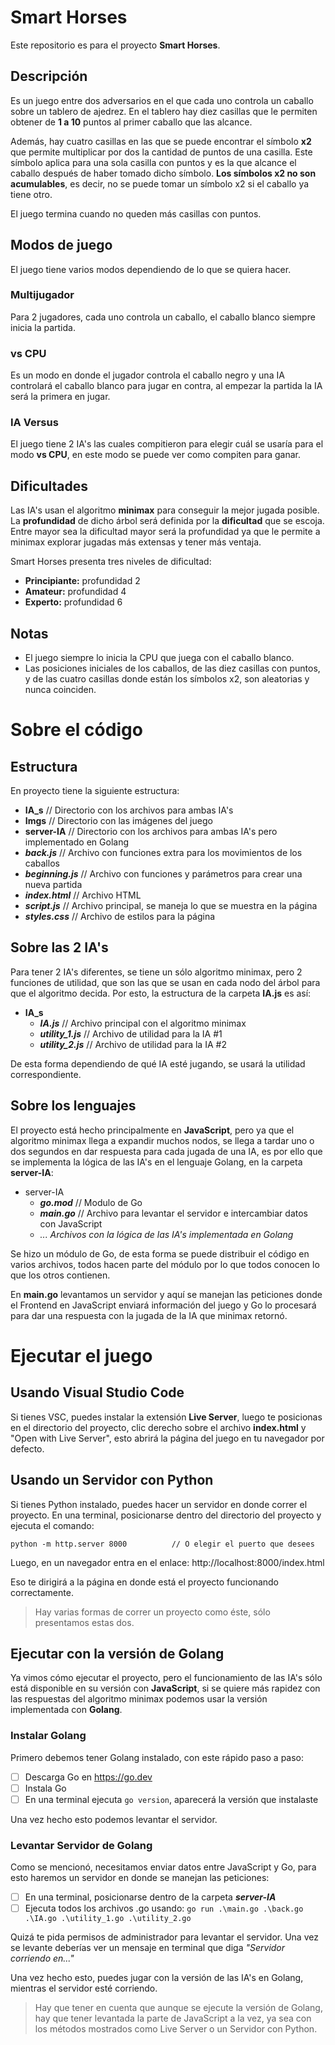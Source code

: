 # Smart Horses

Este repositorio es para el proyecto **Smart Horses**.

## Descripción

Es un juego entre dos adversarios en el que cada uno controla un caballo sobre un tablero de ajedrez. En el tablero hay diez casillas que le permiten obtener de **1 a 10** puntos al primer caballo que las alcance.

Además, hay cuatro casillas en las que se puede encontrar el símbolo **x2** que permite multiplicar por dos la cantidad de puntos de una casilla. Este símbolo aplica para una sola casilla con puntos y es la que alcance el caballo después de haber tomado dicho símbolo. **Los símbolos x2 no son acumulables**, es decir, no se puede tomar un símbolo x2 si el caballo ya tiene otro.

El juego termina cuando no queden más casillas con puntos.

## Modos de juego

El juego tiene varios modos dependiendo de lo que se quiera hacer.

### Multijugador

Para 2 jugadores, cada uno controla un caballo, el caballo blanco siempre inicia la partida.

### vs CPU

Es un modo en donde el jugador controla el caballo negro y una IA controlará el caballo blanco para jugar en contra, al empezar la partida la IA será la primera en jugar.

### IA Versus

El juego tiene 2 IA's las cuales compitieron para elegir cuál se usaría para el modo **vs CPU**, en este modo se puede ver como compiten para ganar.

## Dificultades

Las IA's usan el algoritmo **minimax** para conseguir la mejor jugada posible. La **profundidad** de dicho árbol será definida por la **dificultad** que se escoja. Entre mayor sea la dificultad mayor será la profundidad ya que le permite a minimax explorar jugadas más extensas y tener más ventaja.

Smart Horses presenta tres niveles de dificultad:

- **Principiante:** profundidad 2
- **Amateur:** profundidad 4
- **Experto:** profundidad 6

## Notas

- El juego siempre lo inicia la CPU que juega con el caballo blanco.
- Las posiciones iniciales de los caballos, de las diez casillas con puntos, y de las cuatro casillas donde están los símbolos x2, son aleatorias y nunca coinciden.

# Sobre el código

## Estructura

En proyecto tiene la siguiente estructura:

+ **IA_s**  				// Directorio con los archivos para ambas IA's
+ **Imgs**  				// Directorio con las imágenes del juego
+ **server-IA**  			// Directorio con los archivos para ambas IA's pero implementado en Golang
+ ***back.js***						// Archivo con funciones extra para los movimientos de los caballos
+ ***beginning.js***				// Archivo con funciones y parámetros para crear una nueva partida
+ ***index.html***				// Archivo HTML
+ ***script.js***						// Archivo principal, se maneja lo que se muestra en la página
+ ***styles.css***				// Archivo de estilos para la página

## Sobre las 2 IA's

Para tener 2 IA's diferentes, se tiene un sólo algoritmo minimax, pero 2 funciones de utilidad, que son las que se usan en cada nodo del árbol para que el algoritmo decida. Por esto, la estructura de la carpeta **IA.js** es así:

+ **IA_s**
    * ***IA.js***							// Archivo principal con el algoritmo minimax
    * ***utility_1.js***				// Archivo de utilidad para la IA #1
    * ***utility_2.js***				// Archivo de utilidad para la IA #2

De esta forma dependiendo de qué IA esté jugando, se usará la utilidad correspondiente.

## Sobre los lenguajes

El proyecto está hecho principalmente en **JavaScript**, pero ya que el algoritmo minimax llega a expandir muchos nodos, se llega a tardar uno o dos segundos en dar respuesta para cada jugada de una IA, es por ello que se implementa la lógica de las IA's en el lenguaje Golang, en la carpeta **server-IA**:

+ server-IA
    * ***go.mod***							// Modulo de Go
    * ***main.go***				// Archivo para levantar el servidor e intercambiar datos con JavaScript
    * *... Archivos con la lógica de las IA's implementada en Golang*

Se hizo un módulo de Go, de esta forma se puede distribuir el código en varios archivos, todos hacen parte del módulo por lo que todos conocen lo que los otros contienen.

En **main.go** levantamos un servidor y aquí se manejan las peticiones donde el Frontend en JavaScript enviará información del juego y Go lo procesará para dar una respuesta con la jugada de la IA que minimax retornó.

# Ejecutar el juego

## Usando Visual Studio Code

Si tienes VSC, puedes instalar la extensión **Live Server**, luego te posicionas en el directorio del proyecto, clic derecho sobre el archivo **index.html** y "Open with Live Server", esto abrirá la página del juego en tu navegador por defecto.

## Usando un Servidor con Python

Si tienes Python instalado, puedes hacer un servidor en donde correr el proyecto.
En una terminal, posicionarse dentro del directorio del proyecto y ejecuta el comando:

	python -m http.server 8000          // O elegir el puerto que desees

Luego, en un navegador entra en el enlace: http://localhost:8000/index.html

Eso te dirigirá a la página en donde está el proyecto funcionando correctamente.

> Hay varias formas de correr un proyecto como éste, sólo presentamos estas dos.

## Ejecutar con la versión de Golang

Ya vimos cómo ejecutar el proyecto, pero el funcionamiento de las IA's sólo está disponible en su versión con **JavaScript**, si se quiere más rapidez con las respuestas del algoritmo minimax podemos usar la versión implementada con **Golang**.

### Instalar Golang

Primero debemos tener Golang instalado, con este rápido paso a paso:

- [ ] Descarga Go en https://go.dev
- [ ] Instala Go
- [ ] En una terminal ejecuta `go version`, aparecerá la versión que instalaste

Una vez hecho esto podemos levantar el servidor.

### Levantar Servidor de Golang

Como se mencionó, necesitamos enviar datos entre JavaScript y Go, para esto haremos un servidor en donde se manejan las peticiones:

- [ ] En una terminal, posicionarse dentro de la carpeta ***server-IA***
- [ ] Ejecuta todos los archivos .go usando:
		`go run .\main.go .\back.go .\IA.go .\utility_1.go .\utility_2.go`

Quizá te pida permisos de administrador para levantar el servidor. Una vez se levante deberías ver un mensaje en terminal que diga *"Servidor corriendo en..."*

Una vez hecho esto, puedes jugar con la versión de las IA's en Golang, mientras el servidor esté corriendo.

> Hay que tener en cuenta que aunque se ejecute la versión de Golang, hay que tener levantada la parte de JavaScript a la vez, ya sea con los métodos mostrados como Live Server o un Servidor con Python.


